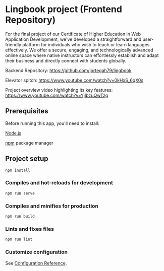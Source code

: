 # Lingbook project (Frontend Repository)

For the final project of our Certificate of Higher Education in Web Application Development, we've developed a straightforward and user-friendly platform for individuals who wish to teach or learn languages effectively. We offer a secure, engaging, and technologically advanced online space where native instructors can effortlessly establish and adapt their business and directly connect with students globally.

Backend Repository: https://github.com/jortegah79/lingbook

Elevator spitch: https://www.youtube.com/watch?v=0kHxS_6qX0s

Project overview video highlighting its key features: https://www.youtube.com/watch?v=YjIbzuQwTzg


## Prerequisites

Before running this app, you'll need to install:

[Node.js](https://nodejs.org/en/)

[npm](https://www.npmjs.com/) package manager


## Project setup
```
npm install
```

### Compiles and hot-reloads for development
```
npm run serve
```

### Compiles and minifies for production
```
npm run build
```

### Lints and fixes files
```
npm run lint
```

### Customize configuration
See [Configuration Reference](https://cli.vuejs.org/config/).
